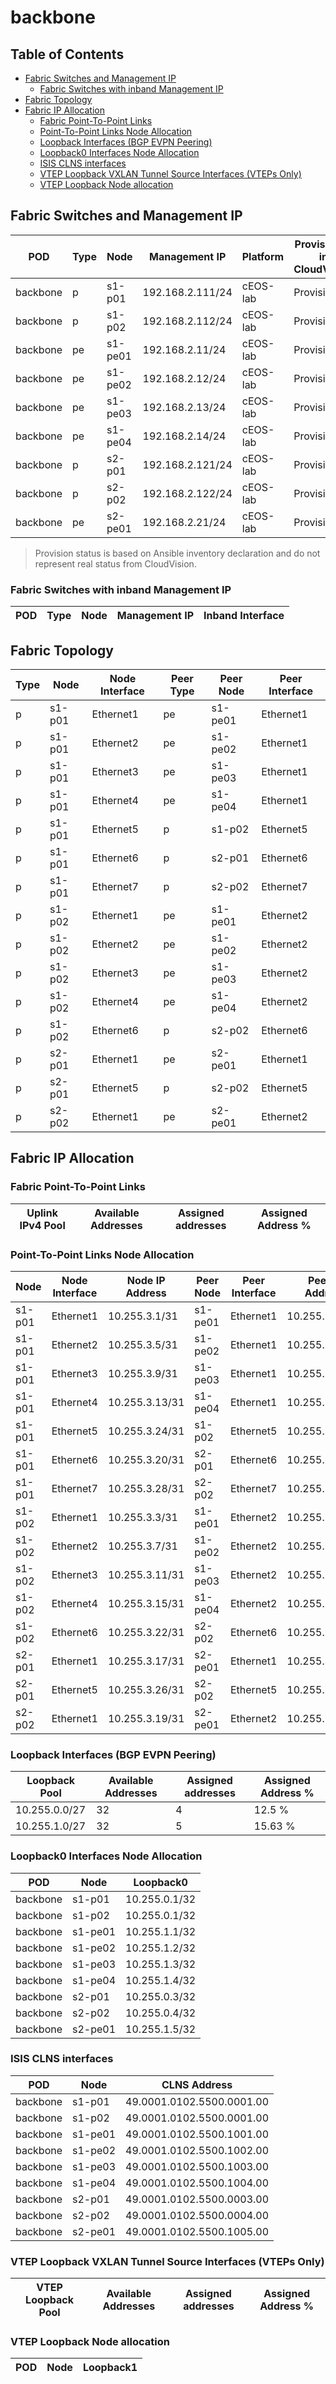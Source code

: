 # backbone

## Table of Contents

- [Fabric Switches and Management IP](#fabric-switches-and-management-ip)
  - [Fabric Switches with inband Management IP](#fabric-switches-with-inband-management-ip)
- [Fabric Topology](#fabric-topology)
- [Fabric IP Allocation](#fabric-ip-allocation)
  - [Fabric Point-To-Point Links](#fabric-point-to-point-links)
  - [Point-To-Point Links Node Allocation](#point-to-point-links-node-allocation)
  - [Loopback Interfaces (BGP EVPN Peering)](#loopback-interfaces-bgp-evpn-peering)
  - [Loopback0 Interfaces Node Allocation](#loopback0-interfaces-node-allocation)
  - [ISIS CLNS interfaces](#isis-clns-interfaces)
  - [VTEP Loopback VXLAN Tunnel Source Interfaces (VTEPs Only)](#vtep-loopback-vxlan-tunnel-source-interfaces-vteps-only)
  - [VTEP Loopback Node allocation](#vtep-loopback-node-allocation)

## Fabric Switches and Management IP

| POD | Type | Node | Management IP | Platform | Provisioned in CloudVision | Serial Number |
| --- | ---- | ---- | ------------- | -------- | -------------------------- | ------------- |
| backbone | p | s1-p01 | 192.168.2.111/24 | cEOS-lab | Provisioned | - |
| backbone | p | s1-p02 | 192.168.2.112/24 | cEOS-lab | Provisioned | - |
| backbone | pe | s1-pe01 | 192.168.2.11/24 | cEOS-lab | Provisioned | - |
| backbone | pe | s1-pe02 | 192.168.2.12/24 | cEOS-lab | Provisioned | - |
| backbone | pe | s1-pe03 | 192.168.2.13/24 | cEOS-lab | Provisioned | - |
| backbone | pe | s1-pe04 | 192.168.2.14/24 | cEOS-lab | Provisioned | - |
| backbone | p | s2-p01 | 192.168.2.121/24 | cEOS-lab | Provisioned | - |
| backbone | p | s2-p02 | 192.168.2.122/24 | cEOS-lab | Provisioned | - |
| backbone | pe | s2-pe01 | 192.168.2.21/24 | cEOS-lab | Provisioned | - |

> Provision status is based on Ansible inventory declaration and do not represent real status from CloudVision.

### Fabric Switches with inband Management IP

| POD | Type | Node | Management IP | Inband Interface |
| --- | ---- | ---- | ------------- | ---------------- |

## Fabric Topology

| Type | Node | Node Interface | Peer Type | Peer Node | Peer Interface |
| ---- | ---- | -------------- | --------- | ----------| -------------- |
| p | s1-p01 | Ethernet1 | pe | s1-pe01 | Ethernet1 |
| p | s1-p01 | Ethernet2 | pe | s1-pe02 | Ethernet1 |
| p | s1-p01 | Ethernet3 | pe | s1-pe03 | Ethernet1 |
| p | s1-p01 | Ethernet4 | pe | s1-pe04 | Ethernet1 |
| p | s1-p01 | Ethernet5 | p | s1-p02 | Ethernet5 |
| p | s1-p01 | Ethernet6 | p | s2-p01 | Ethernet6 |
| p | s1-p01 | Ethernet7 | p | s2-p02 | Ethernet7 |
| p | s1-p02 | Ethernet1 | pe | s1-pe01 | Ethernet2 |
| p | s1-p02 | Ethernet2 | pe | s1-pe02 | Ethernet2 |
| p | s1-p02 | Ethernet3 | pe | s1-pe03 | Ethernet2 |
| p | s1-p02 | Ethernet4 | pe | s1-pe04 | Ethernet2 |
| p | s1-p02 | Ethernet6 | p | s2-p02 | Ethernet6 |
| p | s2-p01 | Ethernet1 | pe | s2-pe01 | Ethernet1 |
| p | s2-p01 | Ethernet5 | p | s2-p02 | Ethernet5 |
| p | s2-p02 | Ethernet1 | pe | s2-pe01 | Ethernet2 |

## Fabric IP Allocation

### Fabric Point-To-Point Links

| Uplink IPv4 Pool | Available Addresses | Assigned addresses | Assigned Address % |
| ---------------- | ------------------- | ------------------ | ------------------ |

### Point-To-Point Links Node Allocation

| Node | Node Interface | Node IP Address | Peer Node | Peer Interface | Peer IP Address |
| ---- | -------------- | --------------- | --------- | -------------- | --------------- |
| s1-p01 | Ethernet1 | 10.255.3.1/31 | s1-pe01 | Ethernet1 | 10.255.3.0/31 |
| s1-p01 | Ethernet2 | 10.255.3.5/31 | s1-pe02 | Ethernet1 | 10.255.3.4/31 |
| s1-p01 | Ethernet3 | 10.255.3.9/31 | s1-pe03 | Ethernet1 | 10.255.3.8/31 |
| s1-p01 | Ethernet4 | 10.255.3.13/31 | s1-pe04 | Ethernet1 | 10.255.3.12/31 |
| s1-p01 | Ethernet5 | 10.255.3.24/31 | s1-p02 | Ethernet5 | 10.255.3.25/31 |
| s1-p01 | Ethernet6 | 10.255.3.20/31 | s2-p01 | Ethernet6 | 10.255.3.21/31 |
| s1-p01 | Ethernet7 | 10.255.3.28/31 | s2-p02 | Ethernet7 | 10.255.3.29/31 |
| s1-p02 | Ethernet1 | 10.255.3.3/31 | s1-pe01 | Ethernet2 | 10.255.3.2/31 |
| s1-p02 | Ethernet2 | 10.255.3.7/31 | s1-pe02 | Ethernet2 | 10.255.3.6/31 |
| s1-p02 | Ethernet3 | 10.255.3.11/31 | s1-pe03 | Ethernet2 | 10.255.3.10/31 |
| s1-p02 | Ethernet4 | 10.255.3.15/31 | s1-pe04 | Ethernet2 | 10.255.3.14/31 |
| s1-p02 | Ethernet6 | 10.255.3.22/31 | s2-p02 | Ethernet6 | 10.255.3.23/31 |
| s2-p01 | Ethernet1 | 10.255.3.17/31 | s2-pe01 | Ethernet1 | 10.255.3.16/31 |
| s2-p01 | Ethernet5 | 10.255.3.26/31 | s2-p02 | Ethernet5 | 10.255.3.27/31 |
| s2-p02 | Ethernet1 | 10.255.3.19/31 | s2-pe01 | Ethernet2 | 10.255.3.18/31 |

### Loopback Interfaces (BGP EVPN Peering)

| Loopback Pool | Available Addresses | Assigned addresses | Assigned Address % |
| ------------- | ------------------- | ------------------ | ------------------ |
| 10.255.0.0/27 | 32 | 4 | 12.5 % |
| 10.255.1.0/27 | 32 | 5 | 15.63 % |

### Loopback0 Interfaces Node Allocation

| POD | Node | Loopback0 |
| --- | ---- | --------- |
| backbone | s1-p01 | 10.255.0.1/32 |
| backbone | s1-p02 | 10.255.0.1/32 |
| backbone | s1-pe01 | 10.255.1.1/32 |
| backbone | s1-pe02 | 10.255.1.2/32 |
| backbone | s1-pe03 | 10.255.1.3/32 |
| backbone | s1-pe04 | 10.255.1.4/32 |
| backbone | s2-p01 | 10.255.0.3/32 |
| backbone | s2-p02 | 10.255.0.4/32 |
| backbone | s2-pe01 | 10.255.1.5/32 |

### ISIS CLNS interfaces

| POD | Node | CLNS Address |
| --- | ---- | ------------ |
| backbone | s1-p01 | 49.0001.0102.5500.0001.00 |
| backbone | s1-p02 | 49.0001.0102.5500.0001.00 |
| backbone | s1-pe01 | 49.0001.0102.5500.1001.00 |
| backbone | s1-pe02 | 49.0001.0102.5500.1002.00 |
| backbone | s1-pe03 | 49.0001.0102.5500.1003.00 |
| backbone | s1-pe04 | 49.0001.0102.5500.1004.00 |
| backbone | s2-p01 | 49.0001.0102.5500.0003.00 |
| backbone | s2-p02 | 49.0001.0102.5500.0004.00 |
| backbone | s2-pe01 | 49.0001.0102.5500.1005.00 |

### VTEP Loopback VXLAN Tunnel Source Interfaces (VTEPs Only)

| VTEP Loopback Pool | Available Addresses | Assigned addresses | Assigned Address % |
| ------------------ | ------------------- | ------------------ | ------------------ |

### VTEP Loopback Node allocation

| POD | Node | Loopback1 |
| --- | ---- | --------- |

